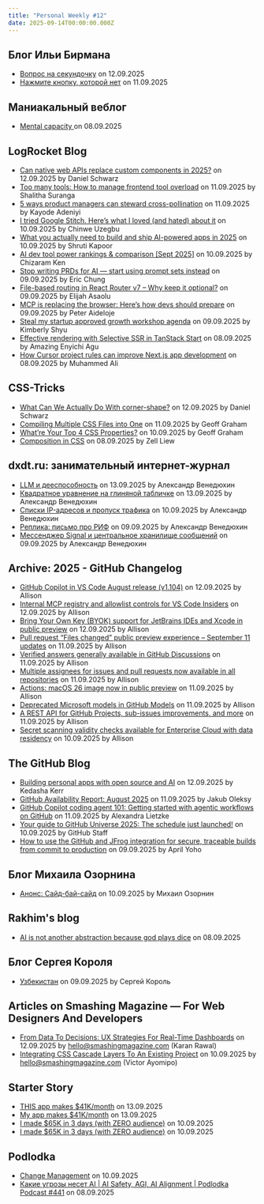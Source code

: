 ```yaml
---
title: "Personal Weekly #12"
date: 2025-09-14T00:00:00.000Z
---
```


## Блог Ильи Бирмана

- [Вопрос на секундочку](https://ilyabirman.ru/meanwhile/all/vopros-na-sekundochku/) on 12.09.2025
- [Нажмите кнопку, которой нет](https://ilyabirman.ru/meanwhile/all/nazhmite-knopku-kotoroy-net/) on 11.09.2025

## Маниакальный веблог

- [Mental capacity
](https://softwaremaniacs.org/blog/2025/09/08/mental-capacity/) on 08.09.2025

## LogRocket Blog

- [Can native web APIs replace custom components in 2025?](https://blog.logrocket.com/can-native-web-apis-replace-custom-components-2025/) on 12.09.2025 by Daniel Schwarz
- [Too many tools: How to manage frontend tool overload](https://blog.logrocket.com/frontend-tool-overload/) on 11.09.2025 by Shalitha Suranga
- [5 ways product managers can steward cross-pollination](https://blog.logrocket.com/product-management/5-ways-product-managers-steward-cross-pollination/) on 11.09.2025 by Kayode Adeniyi
- [I tried Google Stitch. Here’s what I loved (and hated) about it](https://blog.logrocket.com/ux-design/i-tried-google-stitch-heres-what-i-loved-hated/) on 10.09.2025 by Chinwe Uzegbu
- [What you actually need to build and ship AI-powered apps in 2025](https://blog.logrocket.com/modern-ai-stack-2025/) on 10.09.2025 by Shruti Kapoor
- [AI dev tool power rankings & comparison [Sept 2025]](https://blog.logrocket.com/ai-dev-tool-power-rankings-sept-2025/) on 10.09.2025 by Chizaram Ken
- [Stop writing PRDs for AI — start using prompt sets instead](https://blog.logrocket.com/ux-design/designing-ai-with-prompt-sets/) on 09.09.2025 by Eric Chung
- [File-based routing in React Router v7 – Why keep it optional?](https://blog.logrocket.com/file-based-routing-react-router-v7/) on 09.09.2025 by Elijah Asaolu
- [MCP is replacing the browser: Here’s how devs should prepare](https://blog.logrocket.com/mcp-is-replacing-the-browser/) on 09.09.2025 by Peter Aideloje
- [Steal my startup approved growth workshop agenda](https://blog.logrocket.com/product-management/startup-approved-growth-workshop-agenda/) on 09.09.2025 by Kimberly Shyu
- [Effective rendering with Selective SSR in TanStack Start](https://blog.logrocket.com/selective-ssr-tanstack-start/) on 08.09.2025 by Amazing Enyichi Agu
- [How Cursor project rules can improve Next.js app development](https://blog.logrocket.com/cursor-project-rules-improve-next-js-app-development/) on 08.09.2025 by Muhammed Ali

## CSS-Tricks

- [What Can We Actually Do With corner-shape?](https://css-tricks.com/what-can-we-actually-do-with-corner-shape/) on 12.09.2025 by Daniel Schwarz
- [Compiling Multiple CSS Files into One](https://css-tricks.com/compiling-multiple-css-files-into-one/) on 11.09.2025 by Geoff Graham
- [What’re Your Top 4 CSS Properties?](https://css-tricks.com/whatre-your-top-4-css-properties/) on 10.09.2025 by Geoff Graham
- [Composition in CSS](https://css-tricks.com/composition-in-css/) on 08.09.2025 by Zell Liew

## dxdt.ru: занимательный интернет-журнал

- [LLM и дееспособность](https://dxdt.ru/2025/09/13/16296/) on 13.09.2025 by Александр Венедюхин
- [Квадратное уравнение на глиняной табличке](https://dxdt.ru/2025/09/13/16276/) on 13.09.2025 by Александр Венедюхин
- [Списки IP-адресов и пропуск трафика](https://dxdt.ru/2025/09/10/16271/) on 10.09.2025 by Александр Венедюхин
- [Реплика: письмо про РИФ](https://dxdt.ru/2025/09/09/16265/) on 09.09.2025 by Александр Венедюхин
- [Мессенджер Signal и центральное хранилище сообщений](https://dxdt.ru/2025/09/09/16260/) on 09.09.2025 by Александр Венедюхин

## Archive: 2025 - GitHub Changelog

- [GitHub Copilot in VS Code August release (v1.104)](https://github.blog/changelog/2025-09-12-github-copilot-in-vs-code-august-release-v1-104) on 12.09.2025 by Allison
- [Internal MCP registry and allowlist controls for VS Code Insiders](https://github.blog/changelog/2025-09-12-internal-mcp-registry-and-allowlist-controls-for-vs-code-insiders) on 12.09.2025 by Allison
- [Bring Your Own Key (BYOK) support for JetBrains IDEs and Xcode in public preview](https://github.blog/changelog/2025-09-11-bring-your-own-key-byok-support-for-jetbrains-ides-and-xcode-in-public-preview) on 12.09.2025 by Allison
- [Pull request “Files changed” public preview experience – September 11 updates](https://github.blog/changelog/2025-09-11-pull-request-files-changed-public-preview-experience-september-11-updates) on 11.09.2025 by Allison
- [Verified answers generally available in GitHub Discussions](https://github.blog/changelog/2025-09-11-verified-answers-generally-available-in-github-discussions) on 11.09.2025 by Allison
- [Multiple assignees for issues and pull requests now available in all repositories](https://github.blog/changelog/2025-09-11-multiple-assignees-for-issues-and-pull-requests-now-available-in-all-repositories) on 11.09.2025 by Allison
- [Actions: macOS 26 image now in public preview](https://github.blog/changelog/2025-09-11-actions-macos-26-image-now-in-public-preview) on 11.09.2025 by Allison
- [Deprecated Microsoft models in GitHub Models](https://github.blog/changelog/2025-09-11-deprecated-microsoft-models-in-github-models) on 11.09.2025 by Allison
- [A REST API for GitHub Projects, sub-issues improvements, and more](https://github.blog/changelog/2025-09-11-a-rest-api-for-github-projects-sub-issues-improvements-and-more) on 11.09.2025 by Allison
- [Secret scanning validity checks available for Enterprise Cloud with data residency](https://github.blog/changelog/2025-09-10-secret-scanning-validity-checks-available-for-data-residency) on 10.09.2025 by Allison

## The GitHub Blog

- [Building personal apps with open source and AI](https://github.blog/open-source/maintainers/building-personal-apps-with-open-source-and-ai/) on 12.09.2025 by Kedasha Kerr
- [GitHub Availability Report: August 2025](https://github.blog/news-insights/company-news/github-availability-report-august-2025/) on 11.09.2025 by Jakub Oleksy
- [GitHub Copilot coding agent 101: Getting started with agentic workflows on GitHub](https://github.blog/ai-and-ml/github-copilot/github-copilot-coding-agent-101-getting-started-with-agentic-workflows-on-github/) on 11.09.2025 by Alexandra Lietzke
- [Your guide to GitHub Universe 2025: The schedule just launched!](https://github.blog/news-insights/company-news/your-guide-to-github-universe-2025-the-schedule-just-launched/) on 10.09.2025 by GitHub Staff
- [How to use the GitHub and JFrog integration for secure, traceable builds from commit to production](https://github.blog/enterprise-software/devsecops/how-to-use-the-github-and-jfrog-integration-for-secure-traceable-builds-from-commit-to-production/) on 09.09.2025 by April Yoho

## Блог Михаила Озорнина

- [Анонс: Сайд-бай-сайд](https://mikeozornin.ru/blog/all/hello-side-by-side/) on 10.09.2025 by Михаил Озорнин

## Rakhim's blog

- [AI is not another abstraction because god plays dice](https://rakhim.exotext.com/ai_is_not_another_abstraction_because_god_plays_dice) on 08.09.2025

## Блог Сергея Короля

- [Узбекистан](https://sergeykorol.ru/blog/uz-2/) on 09.09.2025 by Сергей Король

## Articles on Smashing Magazine — For Web Designers And Developers

- [From Data To Decisions: UX Strategies For Real-Time Dashboards](https://smashingmagazine.com/2025/09/ux-strategies-real-time-dashboards/) on 12.09.2025 by hello@smashingmagazine.com (Karan Rawal)
- [Integrating CSS Cascade Layers To An Existing Project](https://smashingmagazine.com/2025/09/integrating-css-cascade-layers-existing-project/) on 10.09.2025 by hello@smashingmagazine.com (Victor Ayomipo)

## Starter Story

- [THIS app makes $41K/month](https://www.youtube.com/shorts/dXEx_7hQ0ok) on 13.09.2025
- [My app makes $41K/month](https://www.youtube.com/watch?v=a1EXyJlSx9g) on 13.09.2025
- [I made $65K in 3 days (with ZERO audience)](https://www.youtube.com/shorts/aSa6sLio3eA) on 10.09.2025
- [I made $65K in 3 days (with ZERO audience)](https://www.youtube.com/watch?v=BNr1JOQdSN0) on 10.09.2025

## Podlodka

- [Change Management](https://www.youtube.com/watch?v=-BRyuUSykso) on 10.09.2025
- [Какие угрозы несет AI | AI Safety, AGI, AI Alignment | Podlodka Podcast #441](https://www.youtube.com/watch?v=mOWwOYKZ2HA) on 08.09.2025
